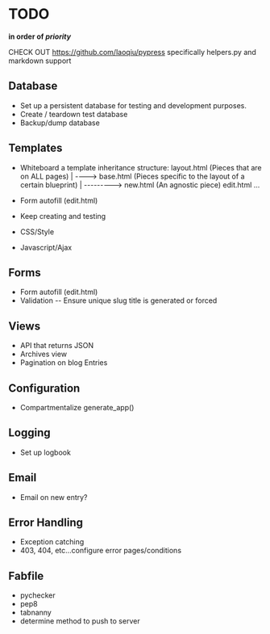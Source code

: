 TODO
====
__in order of *priority*__

CHECK OUT https://github.com/laoqiu/pypress
specifically helpers.py and markdown support


Database
-------
- Set up a persistent database for testing and development purposes.
- Create / teardown test database
- Backup/dump database

Templates
---------
- Whiteboard a template inheritance structure:
  layout.html (Pieces that are on ALL pages)
  |
  ----> base.html (Pieces specific to the layout of a certain blueprint)
        |
        ---------> new.html (An agnostic piece)
                   edit.html
                   ...

- Form autofill (edit.html)
- Keep creating and testing
- CSS/Style
- Javascript/Ajax

Forms
-----
- Form autofill (edit.html)
- Validation
-- Ensure unique slug title is generated or forced

Views
-----
- API that returns JSON
- Archives view
- Pagination on blog Entries

Configuration
-------------
- Compartmentalize generate_app()

Logging
-------
- Set up logbook

Email
------
- Email on new entry?

Error Handling
--------------
- Exception catching
- 403, 404, etc...configure error pages/conditions

Fabfile
-------
- pychecker
- pep8
- tabnanny
- determine method to push to server